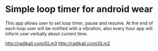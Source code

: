 # Simple loop timer for android wear

This app allows user to set loop timer, pause and resume. At the end of each loop user will be notified with a vibration, also every hour app will inform user verbally about current time.


http://radikall.com/GLm3
http://radikall.com/GLm2


